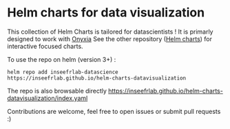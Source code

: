 # Helm charts for data visualization

This collection of Helm Charts is tailored for datascientists !
It is primarly designed to work with [Onyxia](https://github.com/inseefrlab/onyxia)
See the other repository ([Helm charts](https://github.com/inseefrlab/helm-charts-interactive-services)) for interactive focused charts.

To use the repo on helm (version 3+) :
```
helm repo add inseefrlab-datascience https://inseefrlab.github.io/helm-charts-datavisualization
```

The repo is also browsable directly https://inseefrlab.github.io/helm-charts-datavisualization/index.yaml

Contributions are welcome, feel free to open issues or submit pull requests :)
